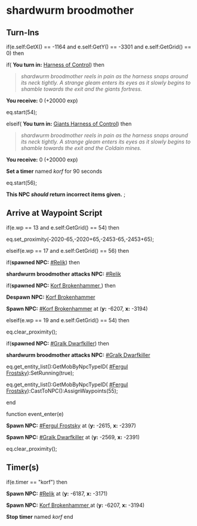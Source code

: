 # shardwurm broodmother
## Turn-Ins




if(e.self:GetX() == -1164 and e.self:GetY() == -3301 and e.self:GetGrid() == 0) then


if( **You turn in:** [Harness of Control](/item/30272)) then 



>*shardwurm broodmother reels in pain as the harness snaps around its neck tightly. A strange gleam enters its eyes as it slowly begins to shamble towards the exit and the giants fortress.*



 **You receive:** 0 (+20000 exp)







eq.start(54);


elseif( **You turn in:** [Giants Harness of Control](/item/30274)) then 



>*shardwurm broodmother reels in pain as the harness snaps around its neck tightly.  A strange gleam enters its eyes as it slowly begins to shamble towards the exit and the Coldain mines.*



 **You receive:** 0 (+20000 exp)



**Set a timer** named *korf* for 90 seconds







eq.start(56);


**This NPC *should* return incorrect items given.**
;
## Arrive at Waypoint Script






if(e.wp == 13 and e.self:GetGrid() == 54) then





eq.set_proximity(-2020-65,-2020+65,-2453-65,-2453+65);

elseif(e.wp == 17 and e.self:GetGrid() == 56) then


if(**spawned NPC:**  [\#Relik](/npc/118018)) then



**shardwurm broodmother attacks NPC:**  [\#Relik](/npc/118018)



if(**spawned NPC:**  [Korf Brokenhammer ](/npc/118019)) then



**Despawn NPC:**  [Korf Brokenhammer ](/npc/118019)



**Spawn NPC:**  [\#Korf Brokenhammer](/npc/118020) at (**y:** -6207, **x:** -3194)



elseif(e.wp == 19 and e.self:GetGrid() == 54) then





eq.clear_proximity();


if(**spawned NPC:**  [\#Gralk Dwarfkiller](/npc/118012)) then



**shardwurm broodmother attacks NPC:**  [\#Gralk Dwarfkiller](/npc/118012)



eq.get_entity_list():GetMobByNpcTypeID( [\#Fergul Frostsky](/npc/118015)):SetRunning(true);



eq.get_entity_list():GetMobByNpcTypeID( [\#Fergul Frostsky](/npc/118015)):CastToNPC():AssignWaypoints(55);

end


function event_enter(e)

**Spawn NPC:**  [\#Fergul Frostsky](/npc/118015) at (**y:** -2615, **x:** -2397)

**Spawn NPC:**  [\#Gralk Dwarfkiller](/npc/118012) at (**y:** -2569, **x:** -2391)

eq.clear_proximity();
## Timer(s)

if(e.timer == "korf") then


**Spawn NPC:**  [\#Relik](/npc/118018) at (**y:** -6187, **x:** -3171)


**Spawn NPC:**  [Korf Brokenhammer ](/npc/118019) at (**y:** -6207, **x:** -3194)


**Stop timer** named *korf*
end